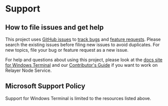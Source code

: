 # Support

## How to file issues and get help  

This project uses [GitHub issues][gh-issue] to [track bugs][gh-bug] and [feature requests][gh-feature]. Please search the existing issues before filing new issues to avoid duplicates. For new topics, file your bug or feature request as a new issue.

For help and questions about using this project, please look at the [docs site for Windows Terminal][docs] and our [Contributor's Guide][contributor] if you want to work on Relayer Node Service.

## Microsoft Support Policy  

Support for Windows Terminal is limited to the resources listed above.

[gh-issue]: https://github.com/bcnmy/relayer-node-service/issues/new/choose
[gh-bug]: https://github.com/bcnmy/relayer-node-service/issues/new?assignees=&labels=Issue-Bug&template=bug_report.md&title=
[gh-feature]: https://github.com/bcnmy/relayer-node-service/issues/new?assignees=&labels=Issue-Feature&template=Feature_Request.md&title=
[docs]: https://docs.biconomy.io/relayer-node-service
[contributor]: https://github.com//bcnmy/relayer-node-service/blob/main/CONTRIBUTING.md